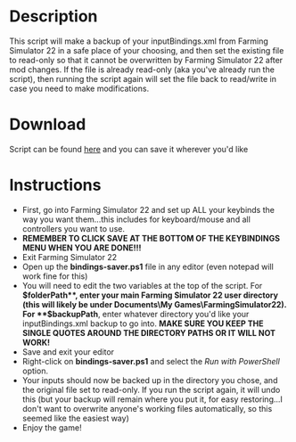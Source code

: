 # Description
This script will make a backup of your inputBindings.xml from Farming Simulator 22 in a safe place of your choosing, and then set the existing file to read-only so that it cannot be overwritten by Farming Simulator 22 after mod changes. If the file is already read-only (aka you've already run the script), then running the script again will set the file back to read/write in case you need to make modifications.

# Download
Script can be found [here](https://github.com/tm24fan8/Farm-Sim-Scripts/releases) and you can save it wherever you'd like

# Instructions
- First, go into Farming Simulator 22 and set up ALL your keybinds the way you want them...this includes for keyboard/mouse and all controllers you want to use.
- **REMEMBER TO CLICK SAVE AT THE BOTTOM OF THE KEYBINDINGS MENU WHEN YOU ARE DONE!!!**
- Exit Farming Simulator 22
- Open up the **bindings-saver.ps1** file in any editor (even notepad will work fine for this)
- You will need to edit the two variables at the top of the script. For **$folderPath**, enter your main Farming Simulator 22 user directory (this will likely be under Documents\My Games\FarmingSimulator22). For **$backupPath**, enter whatever directory you'd like your inputBindings.xml backup to go into. **MAKE SURE YOU KEEP THE SINGLE QUOTES AROUND THE DIRECTORY PATHS OR IT WILL NOT WORK!**
- Save and exit your editor
- Right-click on **bindings-saver.ps1** and select the *Run with PowerShell* option.
- Your inputs should now be backed up in the directory you chose, and the original file set to read-only. If you run the script again, it will undo this (but your backup will remain where you put it, for easy restoring...I don't want to overwrite anyone's working files automatically, so this seemed like the easiest way)
- Enjoy the game!